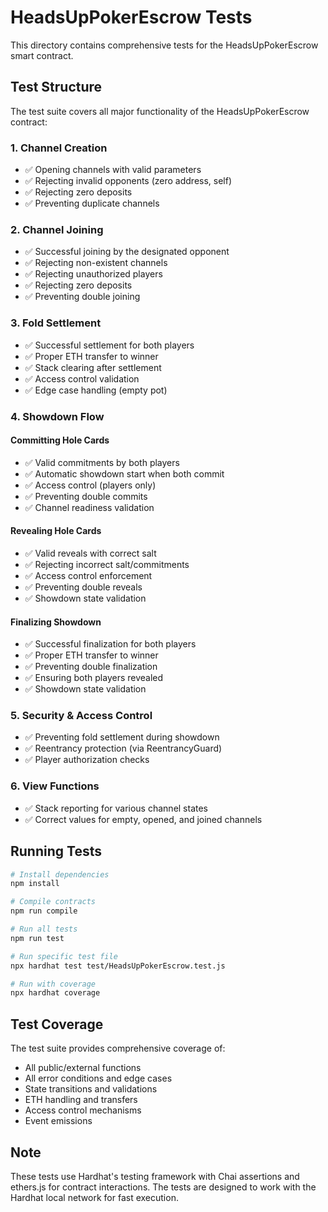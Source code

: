 # HeadsUpPokerEscrow Tests

This directory contains comprehensive tests for the HeadsUpPokerEscrow smart contract.

## Test Structure

The test suite covers all major functionality of the HeadsUpPokerEscrow contract:

### 1. Channel Creation
- ✅ Opening channels with valid parameters
- ✅ Rejecting invalid opponents (zero address, self)
- ✅ Rejecting zero deposits
- ✅ Preventing duplicate channels

### 2. Channel Joining
- ✅ Successful joining by the designated opponent
- ✅ Rejecting non-existent channels
- ✅ Rejecting unauthorized players
- ✅ Rejecting zero deposits
- ✅ Preventing double joining

### 3. Fold Settlement
- ✅ Successful settlement for both players
- ✅ Proper ETH transfer to winner
- ✅ Stack clearing after settlement
- ✅ Access control validation
- ✅ Edge case handling (empty pot)

### 4. Showdown Flow
#### Committing Hole Cards
- ✅ Valid commitments by both players
- ✅ Automatic showdown start when both commit
- ✅ Access control (players only)
- ✅ Preventing double commits
- ✅ Channel readiness validation

#### Revealing Hole Cards
- ✅ Valid reveals with correct salt
- ✅ Rejecting incorrect salt/commitments
- ✅ Access control enforcement
- ✅ Preventing double reveals
- ✅ Showdown state validation

#### Finalizing Showdown
- ✅ Successful finalization for both players
- ✅ Proper ETH transfer to winner
- ✅ Preventing double finalization
- ✅ Ensuring both players revealed
- ✅ Showdown state validation

### 5. Security & Access Control
- ✅ Preventing fold settlement during showdown
- ✅ Reentrancy protection (via ReentrancyGuard)
- ✅ Player authorization checks

### 6. View Functions
- ✅ Stack reporting for various channel states
- ✅ Correct values for empty, opened, and joined channels

## Running Tests

```bash
# Install dependencies
npm install

# Compile contracts
npm run compile

# Run all tests
npm run test

# Run specific test file
npx hardhat test test/HeadsUpPokerEscrow.test.js

# Run with coverage
npx hardhat coverage
```

## Test Coverage

The test suite provides comprehensive coverage of:
- All public/external functions
- All error conditions and edge cases
- State transitions and validations
- ETH handling and transfers
- Access control mechanisms
- Event emissions

## Note

These tests use Hardhat's testing framework with Chai assertions and ethers.js for contract interactions. The tests are designed to work with the Hardhat local network for fast execution.